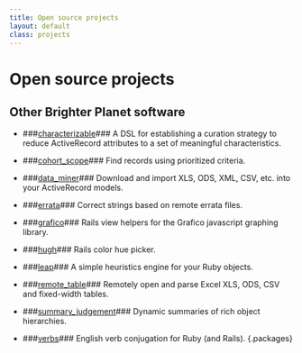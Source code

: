 ```yaml
---
title: Open source projects
layout: default
class: projects
---
```


# Open source projects #

## Other Brighter Planet software ##

*  ###[characterizable](http://github.com/seamusabshere/characterizable)###
   A DSL for establishing a curation strategy to reduce ActiveRecord attributes to a set of meaningful characteristics.

*  ###[cohort_scope](http://github.com/seamusabshere/cohort_scope)###
   Find records using prioritized criteria.

*  ###[data_miner](http://github.com/seamusabshere/data_miner)###
   Download and import XLS, ODS, XML, CSV, etc. into your ActiveRecord models.
   
*  ###[errata](http://github.com/seamusabshere/errata)###
   Correct strings based on remote errata files.
   
*  ###[grafico](http://github.com/rossmeissl/grafico)###
   Rails view helpers for the Grafico javascript graphing library.
   
*  ###[hugh](http://github.com/rossmeissl/hugh)###
   Rails color hue picker.
   
*  ###[leap](http://github.com/rossmeissl/leap)###
   A simple heuristics engine for your Ruby objects.
   
*  ###[remote_table](http://github.com/seamusabshere/remote_table)###
   Remotely open and parse Excel XLS, ODS, CSV and fixed-width tables.

*  ###[summary_judgement](http://github.com/rossmeissl/summary_judgement)###
   Dynamic summaries of rich object hierarchies.

*  ###[verbs](http://github.com/rossmeissl/verbs)###
   English verb conjugation for Ruby (and Rails).
{.packages}



